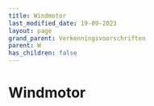 ```yaml
---
title: Windmotor
last_modified_date: 19-09-2023
layout: page
grand_parent: Verkenningsvoorschriften
parent: W
has_children: false
---
```


Windmotor
=========

